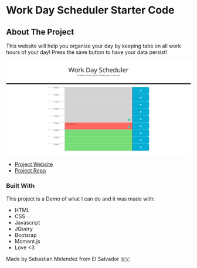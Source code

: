 # Work Day Scheduler Starter Code

## About The Project

This website will help you organize your day by keeping tabs on all work hours of your day!
Press the save button to have your data persist!

![Product Name Screen Shot](./Assets/fullpageScreenshot.jpeg)

* [Project Website](https://sebasmelendez.github.io/schedule-master/)
* [Project Repo](https://github.com/SebasMelendez/schedule-master)


### Built With

This project is a Demo of what I can do and it was made with:

* HTML
* CSS
* Javascript
* JQuery
* Bootsrap
* Moment.js
* Love <3

Made by Sebastian Melendez from El Salvador :el_salvador:
